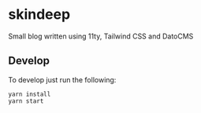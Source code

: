 # skindeep

Small blog written using 11ty, Tailwind CSS and DatoCMS

## Develop

To develop just run the following:

```
yarn install
yarn start
```
